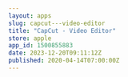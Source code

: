 ```yaml
---
layout: apps
slug: capcut---video-editor
title: "CapCut - Video Editor"
store: apple
app_id: 1500855883
date: 2023-12-20T09:11:12Z
published: 2020-04-14T07:00:00Z
---
```

